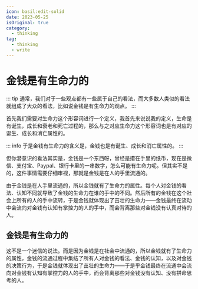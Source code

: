 ```yaml
---
icon: basil:edit-solid
date: 2023-05-25
isOriginal: true
category:
  - thinking
tag:
  - thinking
  - write
---
```


# 金钱是有生命力的

::: tip
通常，我们对于一些观点都有一些属于自己的看法，而大多数人类似的看法就组成了大众的看法，比如说金钱是有生命力的观点。
:::

首先我们需要对生命力这个形容词进行一个定义，我首先来说说我的定义，生命是有诞生，成长和衰老和死亡过程的，那么与之对应生命力这个形容词也是有对应的诞生、成长和消亡属性的。

::: info
于是金钱有生命力的含义是，金钱也是有诞生、成长和消亡属性的。
:::

但你潜意识的看法其实是，金钱是一个东西呀，曾经是攥在手里的纸币，现在是微信、支付宝、Paypal、银行卡里的一串数字，怎么可能有生命力呢。但其实不是的，这件事情需要仔细审视，那就是金钱是在人的手里流通的。

由于金钱是在人手里流通的，所以金钱就有了生命力的属性。每个人对金钱的看法、认知不同就导致了金钱的生命力在谁的手中的不同。然后所有的金钱在这个社会上所有的人的手中流转，于是金钱就体现出了茁壮的生命力——金钱最终在流动中会流向对金钱有认知有掌控力的人的手中，而会背离那些对金钱没有认真对待的人。

## 金钱是有生命力的

这不是一个迷信的说法。而是因为金钱是在社会中流通的，所以金钱就有了生命力的属性，金钱的流通过程中集结了所有人对金钱的看法、金钱的认知，以及对金钱的决策行为，于是金钱就体现出了茁壮的生命力——于是乎金钱最终在流通中会流向对金钱有认知有掌控力的人的手中，而会背离那些对金钱没有认知、没有拼命思考的人。